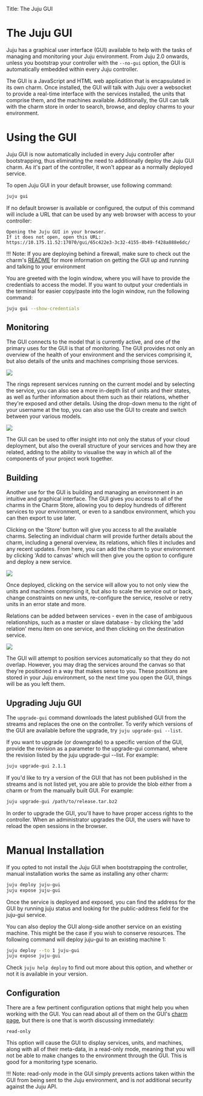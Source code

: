 Title: The Juju GUI  

# The Juju GUI

Juju has a graphical user interface (GUI) available to help with the tasks of 
managing and monitoring your Juju environment. From Juju 2.0 onwards, unless 
you bootstrap your controller with the `--no-gui` option, the GUI is 
automatically embedded within every Juju controller.

The GUI is a JavaScript and HTML web application that is encapsulated in its 
own charm. Once installed, the GUI will talk with Juju over a websocket to 
provide a real-time interface with the services installed, the units that 
comprise them, and the machines available. Additionally, the GUI can talk with 
the charm store in order to search, browse,
and deploy charms to your environment.

# Using the GUI

Juju GUI is now automatically included in every Juju controller after 
bootstrapping, thus eliminating the need to additionally deploy the Juju GUI 
charm. As it's part of the controller, it won't appear as a normally deployed 
service.

To open Juju GUI in your default browser, use following command:

```bash
juju gui
```

If no default browser is available or configured, the output of this command 
will include a URL that can be used by any web browser with access to your 
controller:

```no-highlight
Opening the Juju GUI in your browser.
If it does not open, open this URL:
https://10.175.11.52:17070/gui/65c422e3-3c32-4155-8b49-f428a888e6dc/
```

!!! Note: If you are deploying behind a firewall, make sure to check out the 
charm's [README](https://jujucharms.com/juju-gui/) for more information on 
getting the GUI up and running and talking to your environment

You are greeted with the login window, where you will have to provide the 
credentials to access the model. If you want to output your credentials in the 
terminal for easier copy/paste into the login window, run the following 
command:

```bash
juju gui --show-credentials 
```

## Monitoring

The GUI connects to the model that is currently active, and one of the primary 
uses for the GUI is that of monitoring. The GUI provides not only an overview 
of the health of your environment and the services comprising it, but also 
details of the units and machines comprising those services.

![](./media/gui2_management-status.png)

The rings represent services running on the current model and by selecting the 
service, you can also see a more in-depth list of units and their states, as 
well as further information about them such as their relations, whether 
they're exposed and other details. Using the drop-down menu to the right of 
your username at the top, you can also use the GUI to create and switch between 
your various models.

![](./media/gui2_management-add-model.png)

The GUI can be used to offer insight into not only the status of your cloud
deployment, but also the overall structure of your services and how they are
related, adding to the ability to visualise the way in which all of the
components of your project work together. 


## Building

Another use for the GUI is building and managing an environment in an intuitive
and graphical interface. The GUI gives you access to all of the charms in the
Charm Store, allowing you to deploy hundreds of different services to your
environment, or even to a sandbox environment, which you can then export to use
later.

Clicking on the 'Store' button will give you access to all the available 
charms. Selecting an individual charm will provide further details about the 
charm, including
a general overview, its relations, which files it includes and any recent 
updates. From here, you can add the charm to your environment by clicking 'Add 
to canvas' which
will then give you the option to configure and deploy a new service.

![](./media/gui2_management-charmstore.png)

Once deployed, clicking on the service will allow you to not only view the 
units and machines comprising it, but also to scale the service out or back, 
change constraints on new units, re-configure the service, resolve or retry 
units in an error state and more.

Relations can be added between services - even in the case of ambiguous
relationships, such as a master or slave database - by clicking the 'add
relation' menu item on one service, and then clicking on the destination
service.

![](./media/gui2_management-relationship.png)

The GUI will attempt to position services automatically so that they do not
overlap. However, you may drag the services around the canvas so that they're
positioned in a way that makes sense to you. These positions are stored in your
Juju environment, so the next time you open the GUI, things will be as you left
them.

## Upgrading Juju GUI

The `upgrade-gui` command downloads the latest published GUI from the streams 
and replaces the one on the controller. To verify which versions of the GUI 
are available before the upgrade, try ```juju upgrade-gui --list```.

If you want to upgrade (or downgrade) to a specific version of the GUI, 
provide the revision as a parameter to the upgrade-gui command, where the 
revision listed by the juju upgrade-gui --list. For example:

```bash
juju upgrade-gui 2.1.1 
```

If you'd like to try a version of the GUI that has not been published in the 
streams and is not listed yet, you are able to provide the blob either from a 
charm or from the manually built GUI. For example:

```bash
juju upgrade-gui /path/to/release.tar.bz2
```
In order to upgrade the GUI, you'll have to have proper access rights to the 
controller. When an administrator upgrades the GUI, the users will have to 
reload the open sessions in the browser.

# Manual Installation

If you opted to not install the Juju GUI when bootstrapping the controller, 
manual installation works the same as installing any other charm:

```bash
juju deploy juju-gui
juju expose juju-gui
```

Once the service is deployed and exposed, you can find the address for the GUI
by running juju status and looking for the public-address field for the 
juju-gui service.

You can also deploy the GUI along-side another service on an existing machine. 
This might be the case if you wish to conserve resources. The following 
command will deploy juju-gui to an existing machine 1:

```bash
juju deploy --to 1 juju-gui
juju expose juju-gui
```

Check `juju help deploy` to find out more about this option, and whether or not
it is available in your version.

## Configuration

There are a few pertinent configuration options that might help you when 
working with the GUI. You can read about all of them on the GUI's [charm 
page](https://jujucharms.com/juju-gui/), but there is one that is worth 
discussing immediately:

```no-highlight
read-only
```

This option will cause the GUI to display services, units, and machines, along
with all of their meta-data, in a read-only mode, meaning that you will not be
able to make changes to the environment through the GUI. This is good for a
monitoring type scenario.

!!! Note: read-only mode in the GUI simply prevents actions taken within the 
GUI from being sent to the Juju environment, and is _not_ additional security 
against the Juju API.



